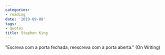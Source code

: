 ```yaml
---
categories:
- reading
date: '2019-09-08'
tags:
- quotes
title: Stephen King
---
```


"Escreva com a porta fechada, reescreva com a porta aberta." (On Writing)